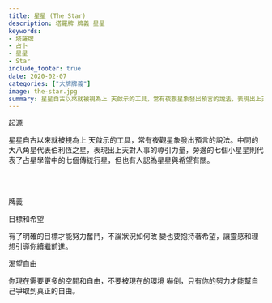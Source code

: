 ```yaml
---
title: 星星 (The Star)
description: 塔羅牌 牌義 星星
keywords:
- 塔羅牌
- 占卜
- 星星
- Star
include_footer: true
date: 2020-02-07
categories: ["大牌牌義"]
image: the-star.jpg
summary: 星星自古以來就被視為上 天啟示的工具，常有夜觀星象發出預言的說法，表現出上天對人事的導引力量。
---
```


<p class="title is-3">起源</p>
<p class="subtitle is-6">
星星自古以來就被視為上 天啟示的工具，常有夜觀星象發出預言的說法。中間的大八角星代表伯利恆之星，表現出上天對人事的導引力量，旁邊的七個小星星則代表了占星學當中的七個傳統行星，但也有人認為星星與希望有關。
</p>

<br/><br/>
<p class="title is-3">牌義</p>
<p class="subtitle is-4">目標和希望</p>
<p class="subtitle is-6">有了明確的目標才能努力奮鬥，不論狀況如何改 變也要抱持著希望，讓靈感和理想引導你續繼前進。</p>
<p class="subtitle is-4">渴望自由</p>
<p class="subtitle is-6">你現在需要更多的空間和自由，不要被現在的環境 嚇倒，只有你的努力才能幫自己爭取到真正的自由。</p>
